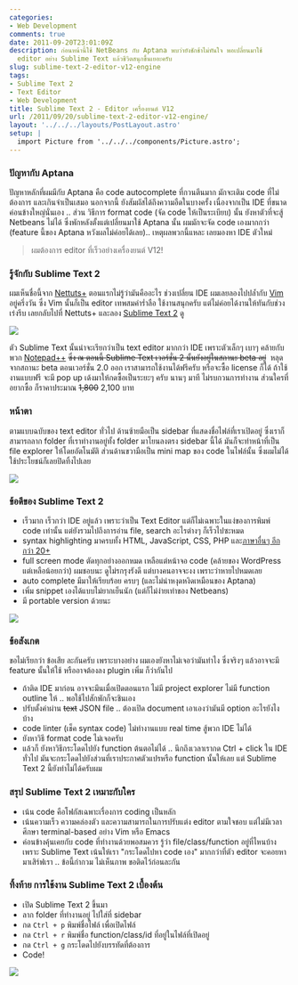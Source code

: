 ```yaml
---
categories:
- Web Development
comments: true
date: 2011-09-20T23:01:09Z
description: ก่อนหน้านี้ใช้ NetBeans กับ Aptana พบว่ายังชักช้าไม่ทันใจ พอเปลี่ยนมาใช้
  editor อย่าง Sublime Text แล้วชีวิตสนุกขึ้นเยอะครับ
slug: sublime-text-2-editor-v12-engine
tags:
- Sublime Text 2
- Text Editor
- Web Development
title: Sublime Text 2 - Editor เครื่องยนต์ V12
url: /2011/09/20/sublime-text-2-editor-v12-engine/
layout: '../../../layouts/PostLayout.astro'
setup: |
  import Picture from '../../../components/Picture.astro';
---
```


### ปัญหากับ Aptana

ปัญหาหลักที่ผมมีกับ Aptana คือ code autocomplete ที่กวนตีนมาก มักจะเติม code ที่ไม่ต้องการ และเกินจำเป็นเสมอ นอกจากนี้ ยังสัมผัสได้ถึงความอืดในบางครั้ง เนื่องจากเป็น IDE ที่ขนาดค่อนข้างใหญ่นั่นเอง .. ส่วน วิธีการ format code (จัด code ให้เป็นระเบียบ) นั้น ยังหาตัวที่จะสู้ Netbeans ไม่ได้ ซึ่งพักหลังตั้งแต่เปลี่ยนมาใช้ Aptana นั้น ผมมักจะจัด code เองมากกว่า (feature นี้ของ Aptana หวังผลไม่ค่อยได้เลย).. เหตุผลพวกนี้แหละ เลยมองหา IDE ตัวใหม่

> ผมต้องการ editor ที่เร็วอย่างเครื่องยนต์ V12!

### รู้จักกับ Sublime Text 2

ผมเห็นชื่อนี้จาก [Nettuts+](http://net.tutsplus.com/tutorials/tools-and-tips/sublime-text-2-tips-and-tricks/) ตอนแรกไม่รู้ว่ามันคืออะไร ช่วงเปลี่ยน IDE ผมเลยลองไปปล้ำกับ [Vim](http://www.vim.org/) อยู่ครึ่งวัน ซึ่ง Vim นั้นก็เป็น editor เทพสมคำร่ำลือ ใช้งานสนุกครับ แต่ไม่ค่อยได้งานให้ทันกับช่วงเร่งรีบ เลยกลับไปที่ Nettuts+ และลอง [Sublime Text 2](http://www.sublimetext.com/) ดู

[![](https://files.armno.in.th/uploads/2011/09/sublime_website-600x472.png)](https://files.armno.in.th/uploads/2011/09/sublime_website.png)

ตัว Sublime Text นั้นน่าจะเรียกว่าเป็น text editor มากกว่า IDE เพราะตัวเล็กๆ เบาๆ คล้ายกับพวก [Notepad++](http://notepad-plus-plus.org/) <del>ซึ่ง ณ ตอนนี้ Sublime Text เวอร์ชั่น 2 นั้นยังอยู่ในสถานะ beta อยู่</del>  หลุดจากสถานะ beta ตอนเวอร์ชั่น 2.0 ออก เราสามารถใช้งานได้ฟรีครับ หรือจะซื้อ license ก็ได้ ถ้าใช้งานแบบฟรี จะมี pop up เด้งมาให้กดซื้อเป็นระยะๆ ครับ นานๆ มาที ไม่รบกวนการทำงาน ส่วนใครที่อยากซื้อ ก็ราคาประมาณ <del>1,800</del> 2,100 บาท

### หน้าตา

ตามแบบฉบับของ text editor ทั่วไป ด้านซ้ายมือเป็น sidebar ที่แสดงชื่อไฟล์ที่เราเปิดอยู่ ซึ่งเราก็สามารถลาก folder ที่เราทำงานอยู่ทั้ง folder มาโยนลงตรง sidebar นี้ได้ มันก็จะทำหน้าที่เป็น file explorer ให้โดยอัตโนมัติ ส่วนด้านขวามือเป็น mini map ของ code ในไฟล์นั้น ซึ่งผมไม่ได้ใช้ประโยชน์ก็เลยปิดทิ้งไปเลย

[![](https://files.armno.in.th/uploads/2011/09/sublime_interface_overview-600x333.png)](https://files.armno.in.th/uploads/2011/09/sublime_interface_overview.png)

### ข้อดีของ Sublime Text 2

* เร็วมาก เร็วกว่า IDE อยู่แล้ว เพราะว่าเป็น Text Editor แต่ก็ไม่เฉพาะในแง่ของการพิมพ์ code เท่านั้น แต่ยังรวมไปถึงการอ่าน file, search อะไรต่างๆ ก็เร็วไปซะหมด
* syntax highlighting มาครบทั้ง HTML, JavaScript, CSS, PHP และ[ภาษาอื่นๆ อีกกว่า 20+](http://www.sublimetext.com/features)
* full screen mode ตัดทุกอย่างออกหมด เหลือแต่หน้าจอ code (คล้ายของ WordPress แต่เหลือน้อยกว่า) ผมชอบนะ ดูไม่รกรุงรังดี แต่บางคนอาจจะงง เพราะว่าหายไปหมดเลย
* auto complete มีมาให้เรียบร้อย ครบๆ (และไม่น่าหงุดหงิดเหมือนของ Aptana)
* เพิ่ม snippet เองได้แบบไม่ยากเย็นนัก (แต่ก็ไม่ง่ายเท่าของ Netbeans)
* มี portable version ด้วยนะ

[![](https://files.armno.in.th/uploads/2011/09/sublime_fullscreen-600x337.png)](https://files.armno.in.th/uploads/2011/09/sublime_fullscreen.png)

### ข้อสังเกต

ขอไม่เรียกว่า ข้อเสีย ละกันครับ เพราะบางอย่าง ผมเองยังหาไม่เจอว่ามันทำไง ซึ่งจริงๆ แล้วอาจจะมี feature นั้นให้ใช้ หรืออาจต้องลง plugin เพิ่ม ก็ว่ากันไป

* ถ้าติด IDE มาก่อน อาจจะมึนเมื่อเปิดตอนแรก ไม่มี project explorer ไม่มี function outline ให้ .. พอใช้ไปสักพักก็จะชินเอง
* ปรับตั้งค่าผ่าน <del>text</del> JSON file .. ต้องเปิด document เอาเองว่ามันมี option อะไรยังไงบ้าง
* code linter (เช็ค syntax code) ไม่ทำงานแบบ real time สู้พวก IDE ไม่ได้
* ยังหาวิธี format code ไม่เจอครับ
* แล้วก็ ยังหาวิธีกระโดดไปยัง function ต้นตอไม่ได้ .. นึกถึงเวลาเรากด Ctrl + click ใน IDE ทั่วไป มันจะกระโดดไปยังส่วนที่เราประกาศตัวแปรหรือ function นั้นให้เลย แต่ Sublime Text 2 นี้ยังทำไม่ได้ครับผม

### สรุป Sublime Text 2 เหมาะกับใคร

* เน้น code คือโฟกัสเฉพาะเรื่องการ coding เป็นหลัก
* เน้นความเร็ว ความคล่องตัว และความสามารถในการปรับแต่ง editor ตามใจชอบ แต่ไม่มีเวลาศึกษา terminal-based อย่าง Vim หรือ Emacs
* ค่อนข้างคุ้นเคยกับ code ที่ทำงานด้วยพอสมควร รู้ว่า file/class/function อยู่ที่ไหนบ้าง เพราะ Sublime Text เน้นให้เรา "กระโดดไปหา code เอง" มากกว่าที่ตัว editor จะคอยหามาเสิร์ฟเรา .. ข้อนี้กำกวม ไม่เห็นภาพ ขอติดไว้ก่อนละกัน

### ทิ้งท้าย การใช้งาน Sublime Text 2 เบื้องต้น

* เปิด Sublime Text 2 ขึ้นมา
* ลาก folder ที่ทำงานอยู่ ไปใส่ที่ sidebar
* กด `Ctrl + p` พิมพ์ชื่อไฟล์ เพื่อเปิดไฟล์
* กด `Ctrl + r` พิมพ์ชื่อ function/class/id ที่อยู่ในไฟล์ที่เปิดอยู่
* กด `Ctrl + g` กระโดดไปยังบรรทัดที่ต้องการ
* Code!

[![](https://files.armno.in.th/uploads/2011/09/sublime_search-600x354.png)](https://files.armno.in.th/uploads/2011/09/sublime_search.png)
